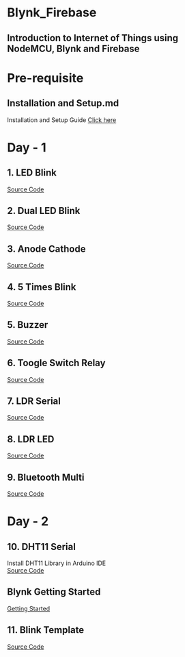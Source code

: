 # Blynk_Firebase
## Introduction to Internet of Things using NodeMCU, Blynk and Firebase

# Pre-requisite
## Installation and Setup.md
Installation and Setup Guide [Click here](https://github.com/SinkuKumar/Blynk_Firebase/blob/main/Installation_Setup.md)

# Day - 1
## 1. LED Blink
[Source Code](https://github.com/SinkuKumar/Blynk_Firebase/blob/main/1_LED_Blink/1_LED_Blink.ino)

## 2. Dual LED Blink
[Source Code](https://github.com/SinkuKumar/Blynk_Firebase/blob/main/2_LED_Blink/2_LED_Blink.ino)

## 3. Anode Cathode
[Source Code](https://github.com/SinkuKumar/Blynk_Firebase/blob/main/3_Anode_Cathode/3_Anode_Cathode.ino)

## 4. 5 Times Blink
[Source Code](https://github.com/SinkuKumar/Blynk_Firebase/blob/main/4_LED_COUNT/4_LED_COUNT.ino)

## 5. Buzzer
[Source Code](https://github.com/SinkuKumar/Blynk_Firebase/blob/main/5_Buzzer/5_Buzzer.ino)

## 6. Toogle Switch Relay
[Source Code](https://github.com/SinkuKumar/Blynk_Firebase/blob/main/6_Toggle_Switch_Relay/6_Toggle_Switch_Relay.ino)

## 7. LDR Serial
[Source Code](https://github.com/SinkuKumar/Blynk_Firebase/blob/main/7_LDR_Serial/7_LDR_Serial.ino)

## 8. LDR LED
[Source Code](https://github.com/SinkuKumar/Blynk_Firebase/blob/main/8_LDR_LED/8_LDR_LED.ino)

## 9. Bluetooth Multi
[Source Code](https://github.com/SinkuKumar/Blynk_Firebase/blob/main/9_Bluetooth_Multi/9_Bluetooth_Multi.ino)

# Day - 2
## 10. DHT11 Serial
Install DHT11 Library in Arduino IDE<br>
[Source Code](https://github.com/SinkuKumar/Blynk_Firebase/blob/main/10_DHT_Serial/10_DHT_Serial.ino)

## Blynk Getting Started
[Getting Started](https://github.com/SinkuKumar/Blynk_Firebase/raw/main/BLYNK_Getting_Started.md)
## 11. Blink Template
[Source Code]()

